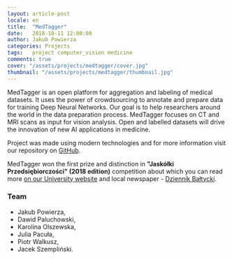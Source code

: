 ```yaml
---
layout: article-post
locale: en
title:  "MedTagger"
date:   2018-10-11 12:00:00
author: Jakub Powierza
categories: Projects
tags:	project computer_vision medicine
comments: true
cover: "/assets/projects/medtagger/cover.jpg"
thumbnail: "/assets/projects/medtagger/thumbnail.jpg"
---
```


MedTagger is an open platform for aggregation and labeling of medical datasets. It uses the power of crowdsourcing 
 to annotate and prepare data for training Deep Neural Networks. Our goal is to help researchers around the world
 in the data preparation process. MedTagger focuses on CT and MRI scans as input for vision analysis. Open and labelled
 datasets will drive the innovation of new AI applications in medicine.

Project was made using modern technologies and for more information visit our repository on
 [GitHub](https://github.com/jpowie01/MedTagger).

MedTagger won the first prize and distinction in **"Jaskółki Przedsiębiorczości" (2018 edition)** competition
 about which you can read more
 [on our University website](https://pg.edu.pl/aktualnosci/-/asset_publisher/hWGncmoQv7K0/content/znamy-zwyciezcow-konkursu-jaskolki-przedsiebiorczosci-2018?p_p_auth=P9f0lKZA)
 and local newspaper - [Dziennik Bałtycki](https://dziennikbaltycki.pl/jaskolki-przedsiebiorczosci-2018-studenci-politechniki-gdanskiej-wymyslili-srodek-zwalczajacy-cellulit/ar/13296702).

### Team

 - Jakub Powierza,
 - Dawid Paluchowski,
 - Karolina Olszewska,
 - Julia Pacuła,
 - Piotr Walkusz,
 - Jacek Szempliński.

